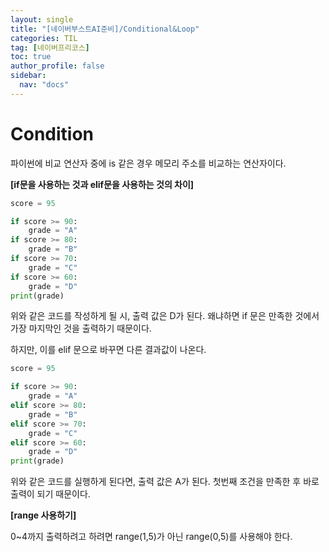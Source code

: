 ```yaml
---
layout: single
title: "[네이버부스트AI준비]/Conditional&Loop"
categories: TIL
tag: [네이버프리코스]
toc: true
author_profile: false
sidebar:
  nav: "docs"
---
```


# Condition

파이썬에 비교 연산자 중에 is 같은 경우 메모리 주소를 비교하는 연산자이다.

**[if문을 사용하는 것과 elif문을 사용하는 것의 차이]**

```python
score = 95

if score >= 90:
    grade = "A"
if score >= 80:
    grade = "B"
if score >= 70:
    grade = "C"
if score >= 60:
    grade = "D"
print(grade)
```

위와 같은 코드를 작성하게 될 시, 출력 값은 D가 된다. 왜냐하면 if 문은 만족한 것에서 가장 마지막인 것을 출력하기 때문이다.

하지만, 이를 elif 문으로 바꾸면 다른 결과값이 나온다.

```python
score = 95

if score >= 90:
    grade = "A"
elif score >= 80:
    grade = "B"
elif score >= 70:
    grade = "C"
elif score >= 60:
    grade = "D"
print(grade)

```

위와 같은 코드를 실행하게 된다면, 출력 값은 A가 된다. 첫번째 조건을 만족한 후 바로 출력이 되기 때문이다.

**[range 사용하기]**

0~4까지 출력하려고 하려면 range(1,5)가 아닌 range(0,5)를 사용해야 한다.
